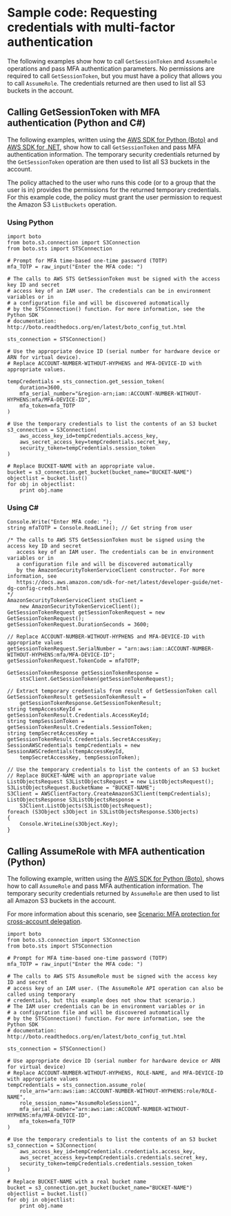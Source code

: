 # Sample code: Requesting credentials with multi\-factor authentication<a name="id_credentials_mfa_sample-code"></a>

The following examples show how to call `GetSessionToken` and `AssumeRole` operations and pass MFA authentication parameters\. No permissions are required to call `GetSessionToken`, but you must have a policy that allows you to call `AssumeRole`\. The credentials returned are then used to list all S3 buckets in the account\.

## Calling GetSessionToken with MFA authentication \(Python and C\#\)<a name="MFAProtectedAPI-example-getsessiontoken"></a>

The following examples, written using the [AWS SDK for Python \(Boto\)](http://aws.amazon.com/sdkforpython/) and [AWS SDK for \.NET](http://aws.amazon.com/sdkfornet/), show how to call `GetSessionToken` and pass MFA authentication information\. The temporary security credentials returned by the `GetSessionToken` operation are then used to list all S3 buckets in the account\.

The policy attached to the user who runs this code \(or to a group that the user is in\) provides the permissions for the returned temporary credentials\. For this example code, the policy must grant the user permission to request the Amazon S3 `ListBuckets` operation\. 

### Using Python<a name="MFAProtectedAPI-python-example"></a>

```
import boto
from boto.s3.connection import S3Connection
from boto.sts import STSConnection

# Prompt for MFA time-based one-time password (TOTP)
mfa_TOTP = raw_input("Enter the MFA code: ")

# The calls to AWS STS GetSessionToken must be signed with the access key ID and secret
# access key of an IAM user. The credentials can be in environment variables or in 
# a configuration file and will be discovered automatically
# by the STSConnection() function. For more information, see the Python SDK 
# documentation: http://boto.readthedocs.org/en/latest/boto_config_tut.html

sts_connection = STSConnection()

# Use the appropriate device ID (serial number for hardware device or ARN for virtual device). 
# Replace ACCOUNT-NUMBER-WITHOUT-HYPHENS and MFA-DEVICE-ID with appropriate values.

tempCredentials = sts_connection.get_session_token(
    duration=3600,
    mfa_serial_number="&region-arn;iam::ACCOUNT-NUMBER-WITHOUT-HYPHENS:mfa/MFA-DEVICE-ID",
    mfa_token=mfa_TOTP
)

# Use the temporary credentials to list the contents of an S3 bucket
s3_connection = S3Connection(
    aws_access_key_id=tempCredentials.access_key,
    aws_secret_access_key=tempCredentials.secret_key,
    security_token=tempCredentials.session_token
)

# Replace BUCKET-NAME with an appropriate value.
bucket = s3_connection.get_bucket(bucket_name="BUCKET-NAME")
objectlist = bucket.list()
for obj in objectlist:
    print obj.name
```

### Using C\#<a name="MFAProtectedAPI-csharp-example"></a>

```
Console.Write("Enter MFA code: ");
string mfaTOTP = Console.ReadLine(); // Get string from user

/* The calls to AWS STS GetSessionToken must be signed using the access key ID and secret
   access key of an IAM user. The credentials can be in environment variables or in 
   a configuration file and will be discovered automatically
   by the AmazonSecurityTokenServiceClient constructor. For more information, see 
   https://docs.aws.amazon.com/sdk-for-net/latest/developer-guide/net-dg-config-creds.html
*/
AmazonSecurityTokenServiceClient stsClient = 
    new AmazonSecurityTokenServiceClient();
GetSessionTokenRequest getSessionTokenRequest = new GetSessionTokenRequest();
getSessionTokenRequest.DurationSeconds = 3600;

// Replace ACCOUNT-NUMBER-WITHOUT-HYPHENS and MFA-DEVICE-ID with appropriate values
getSessionTokenRequest.SerialNumber = "arn:aws:iam::ACCOUNT-NUMBER-WITHOUT-HYPHENS:mfa/MFA-DEVICE-ID"; 
getSessionTokenRequest.TokenCode = mfaTOTP;

GetSessionTokenResponse getSessionTokenResponse = 
    stsClient.GetSessionToken(getSessionTokenRequest);

// Extract temporary credentials from result of GetSessionToken call
GetSessionTokenResult getSessionTokenResult = 
    getSessionTokenResponse.GetSessionTokenResult;
string tempAccessKeyId = getSessionTokenResult.Credentials.AccessKeyId;
string tempSessionToken = getSessionTokenResult.Credentials.SessionToken;
string tempSecretAccessKey = getSessionTokenResult.Credentials.SecretAccessKey;
SessionAWSCredentials tempCredentials = new SessionAWSCredentials(tempAccessKeyId, 
    tempSecretAccessKey, tempSessionToken);

// Use the temporary credentials to list the contents of an S3 bucket
// Replace BUCKET-NAME with an appropriate value
ListObjectsRequest S3ListObjectsRequest = new ListObjectsRequest();
S3ListObjectsRequest.BucketName = "BUCKET-NAME";
S3Client = AWSClientFactory.CreateAmazonS3Client(tempCredentials);
ListObjectsResponse S3ListObjectsResponse = 
    S3Client.ListObjects(S3ListObjectsRequest);
foreach (S3Object s3Object in S3ListObjectsResponse.S3Objects)
{
    Console.WriteLine(s3Object.Key);
}
```

## Calling AssumeRole with MFA authentication \(Python\)<a name="MFAProtectedAPI-example-assumerole"></a>

The following example, written using the [AWS SDK for Python \(Boto\)](http://aws.amazon.com/sdkforpython/), shows how to call `AssumeRole` and pass MFA authentication information\. The temporary security credentials returned by `AssumeRole` are then used to list all Amazon S3 buckets in the account\. 

 For more information about this scenario, see [Scenario: MFA protection for cross\-account delegation](id_credentials_mfa_configure-api-require.md#MFAProtectedAPI-cross-account-delegation)\. 

```
import boto
from boto.s3.connection import S3Connection
from boto.sts import STSConnection

# Prompt for MFA time-based one-time password (TOTP)
mfa_TOTP = raw_input("Enter the MFA code: ")

# The calls to AWS STS AssumeRole must be signed with the access key ID and secret
# access key of an IAM user. (The AssumeRole API operation can also be called using temporary
# credentials, but this example does not show that scenario.) 
# The IAM user credentials can be in environment variables or in 
# a configuration file and will be discovered automatically
# by the STSConnection() function. For more information, see the Python SDK 
# documentation: http://boto.readthedocs.org/en/latest/boto_config_tut.html

sts_connection = STSConnection()

# Use appropriate device ID (serial number for hardware device or ARN for virtual device)
# Replace ACCOUNT-NUMBER-WITHOUT-HYPHENS, ROLE-NAME, and MFA-DEVICE-ID with appropriate values
tempCredentials = sts_connection.assume_role(
    role_arn="arn:aws:iam::ACCOUNT-NUMBER-WITHOUT-HYPHENS:role/ROLE-NAME",
    role_session_name="AssumeRoleSession1",
    mfa_serial_number="arn:aws:iam::ACCOUNT-NUMBER-WITHOUT-HYPHENS:mfa/MFA-DEVICE-ID",
    mfa_token=mfa_TOTP
)

# Use the temporary credentials to list the contents of an S3 bucket
s3_connection = S3Connection(
    aws_access_key_id=tempCredentials.credentials.access_key,
    aws_secret_access_key=tempCredentials.credentials.secret_key,
    security_token=tempCredentials.credentials.session_token
)

# Replace BUCKET-NAME with a real bucket name
bucket = s3_connection.get_bucket(bucket_name="BUCKET-NAME")
objectlist = bucket.list()
for obj in objectlist:
    print obj.name
```